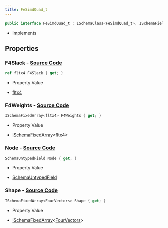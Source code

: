 ```yaml
---
title: FeSimdQuad_t
---
```


```csharp
public interface FeSimdQuad_t : ISchemaClass<FeSimdQuad_t>, ISchemaField, ISchemaClass, INativeHandle
```

- Implements

## Properties

### **F4Slack** - [Source Code](https://github.com/swiftly-solution/swiftlys2/blob/main/managed/src/SwiftlyS2.Generated/Schemas/Interfaces/FeSimdQuad_t.cs#L19)

```csharp
ref fltx4 F4Slack { get; }
```

- Property Value

- [fltx4](/docs/api/shared/natives/fltx4)

### **F4Weights** - [Source Code](https://github.com/swiftly-solution/swiftlys2/blob/main/managed/src/SwiftlyS2.Generated/Schemas/Interfaces/FeSimdQuad_t.cs#L23)

```csharp
ISchemaFixedArray<fltx4> F4Weights { get; }
```

- Property Value

- [ISchemaFixedArray](/docs/api/shared/schemas/ischemafixedarray-1)<[fltx4](/docs/api/shared/natives/fltx4)>

### **Node** - [Source Code](https://github.com/swiftly-solution/swiftlys2/blob/main/managed/src/SwiftlyS2.Generated/Schemas/Interfaces/FeSimdQuad_t.cs#L17)

```csharp
SchemaUntypedField Node { get; }
```

- Property Value

- [SchemaUntypedField](/docs/api/shared/schemas/schemauntypedfield)

### **Shape** - [Source Code](https://github.com/swiftly-solution/swiftlys2/blob/main/managed/src/SwiftlyS2.Generated/Schemas/Interfaces/FeSimdQuad_t.cs#L21)

```csharp
ISchemaFixedArray<FourVectors> Shape { get; }
```

- Property Value

- [ISchemaFixedArray](/docs/api/shared/schemas/ischemafixedarray-1)<[FourVectors](/docs/api/shared/natives/fourvectors)>

